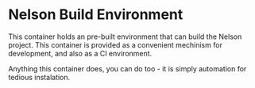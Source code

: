 # Nelson Build Environment

This container holds an pre-built environment that can build the Nelson project. This container is provided as a convenient mechinism for development, and also as a CI environment.

Anything this container does, you can do too - it is simply automation for tedious instalation.
